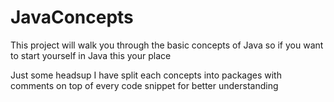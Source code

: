 # JavaConcepts
This project will walk you through the basic concepts of Java so if you want to start yourself in Java this your place

Just some headsup
I have split each concepts into packages with comments on top of every code snippet for better understanding
